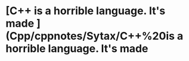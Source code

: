 # \[C++ is a horrible language. It's made ]\(Cpp/cppnotes/Sytax/C++%20is a horrible language. It's made

